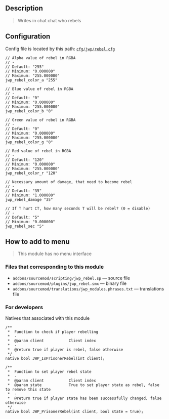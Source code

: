## Description
>Writes in chat chat who rebels

## Configuration
Config file is located by this path:
[`cfg/jwp/rebel.cfg`](../blob/master/cfg/jwp/rebel.cfg)
```
// Alpha value of rebel in RGBA
// -
// Default: "255"
// Minimum: "0.000000"
// Maximum: "255.000000"
jwp_rebel_color_a "255"

// Blue value of rebel in RGBA
// -
// Default: "0"
// Minimum: "0.000000"
// Maximum: "255.000000"
jwp_rebel_color_b "0"

// Green value of rebel in RGBA
// -
// Default: "0"
// Minimum: "0.000000"
// Maximum: "255.000000"
jwp_rebel_color_g "0"

// Red value of rebel in RGBA
// -
// Default: "120"
// Minimum: "0.000000"
// Maximum: "255.000000"
jwp_rebel_color_r "120"

// Necessary amount of damage, that need to become rebel
// -
// Default: "35"
// Minimum: "1.000000"
jwp_rebel_damage "35"

// If T hurt CT, how many seconds T will be rebel? (0 = disable)
// -
// Default: "5"
// Minimum: "0.000000"
jwp_rebel_sec "5"
```

## How to add to menu
>This module has no menu interface

### Files that corresponding to this module
- `addons/sourcemod/scripting/jwp_rebel.sp` — source file
- `addons/sourcemod/plugins/jwp_rebel.smx` — binary file
- `addons/sourcemod/translations/jwp_modules.phrases.txt` — translations file

### For developers
Natives that associated with this module
```sourcepawn
/**
 *	Function to check if player rebelling
 *	-
 *	@param client			Client index
 *	-
 *	@return true if player is rebel, false otherwise
 */
native bool JWP_IsPrisonerRebel(int client);

/**
 *	Function to set player rebel state
 *	-
 *	@param client			Client index
 *	@param state			True to set player state as rebel, false to remove this state
 *	-
 *	@return true if player state has been successfully changed, false otherwise
 */
native bool JWP_PrisonerRebel(int client, bool state = true);
```